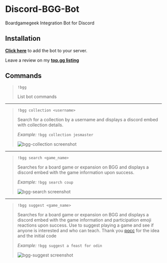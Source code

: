 # Discord-BGG-Bot
Boardgamegeek Integration Bot for Discord

## **Installation**

**[Click here](https://discord.com/oauth2/authorize?client_id=696045552625778810&scope=bot&permissions=27712)** to add the bot to your server.

Leave a review on my **[top.gg listing](https://top.gg/bot/696045552625778810)**

## **Commands**

>`!bgg`
>
>List bot commands
---
>`!bgg collection <username>`
>
>Search for a collection by a username and displays a discord embed with collection details.
>
>_Example:_ `!bgg collection jesmaster`
> 
> ![bgg-collection screenshot](https://i.imgur.com/6h6zChY.png)
---
>`!bgg search <game_name>`  
>
>Searches for a board game or expansion on BGG and displays a discord embed with the game information upon success.  
>
>_Example:_ `!bgg search coup`
>
> ![bgg-search screenshot](https://i.imgur.com/lTiHV0D.png)
---
>`!bgg suggest <game_name>`
>
>Searches for a board game or expansion on BGG and displays a discord embed with the game information
> and participation emoji reactions upon success. Use to suggest playing a game and see if anyone is interested and who can teach.
> Thank you [pocc](https://github.com/pocc) for the idea and the initial code
>
>_Example:_ `!bgg suggest a feast for odin` 
>
> ![bgg-suggest screenshot](https://i.imgur.com/DUkcce2.png)